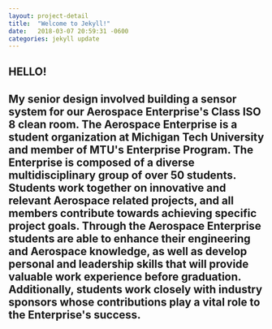 ```yaml
---
layout: project-detail
title:  "Welcome to Jekyll!"
date:   2018-03-07 20:59:31 -0600
categories: jekyll update
---
```

## HELLO!

## My senior design involved building a sensor system for our Aerospace Enterprise's Class ISO 8 clean room. The Aerospace Enterprise is a student organization at Michigan Tech University and member of MTU's Enterprise Program. The Enterprise is composed of a diverse multidisciplinary group of over 50 students. Students work together on innovative and relevant Aerospace related projects, and all members contribute towards achieving specific project goals. Through the Aerospace Enterprise students are able to enhance their engineering and Aerospace knowledge, as well as develop personal and leadership skills that will provide valuable work experience before graduation. Additionally, students work closely with industry sponsors whose contributions play a vital role to the Enterprise's success.
